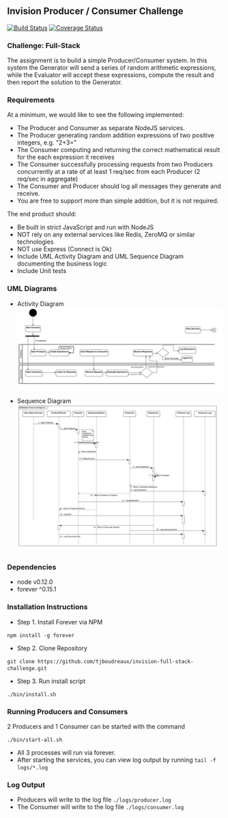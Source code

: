 ## Invision Producer / Consumer Challenge

[![Build Status](https://travis-ci.org/tjboudreaux/invision-full-stack-challenge.svg)](https://travis-ci.org/tjboudreaux/invision-full-stack-challenge)
[![Coverage Status](https://coveralls.io/repos/tjboudreaux/invision-full-stack-challenge/badge.svg?branch=master&service=github)](https://coveralls.io/github/tjboudreaux/invision-full-stack-challenge?branch=master)


### Challenge: Full-Stack

The assignment is to build a simple Producer/Consumer system. In this system the Generator will send a series of random arithmetic expressions, while the Evaluator will accept these expressions, compute the result and then report the solution to the Generator.

### Requirements

At a minimum, we would like to see the following implemented:

* The Producer and Consumer as separate NodeJS services.
* The Producer generating random addition expressions of two positive integers, e.g. "2+3="
* The Consumer computing and returning the correct mathematical result for the each expression it receives
* The Consumer successfully processing requests from two Producers concurrently at a rate of at least 1 req/sec from each Producer (2 req/sec in aggregate)
* The Consumer and Producer should log all messages they generate and receive.
* You are free to support more than simple addition, but it is not required.

The end product should:

* Be built in strict JavaScript and run with NodeJS
* NOT rely on any external services like Redis, ZeroMQ or similar technologies
* NOT use Express (Connect is Ok)
* Include UML Activity Diagram and UML Sequence Diagram documenting the business logic
* Include Unit tests

### UML Diagrams

* Activity Diagram 
![Activity Diagram](docs/ActivityDiagram.png)

* Sequence Diagram 
![Sequence Diagram](docs/SequenceDiagram.png)

### Dependencies

* node v0.12.0
* forever ^0.15.1

### Installation Instructions

* Step 1. Install Forever via NPM
```
npm install -g forever
```

* Step 2. Clone Repository
```
git clone https://github.com/tjboudreaux/invision-full-stack-challenge.git
```

* Step 3. Run install script
```
./bin/install.sh
```

### Running Producers and Consumers

2 Producers and 1 Consumer can be started with the command  

```
./bin/start-all.sh
```

* All 3 processes will run via forever.
* After starting the services, you can view log output by running `tail -f logs/*.log`  

### Log Output

* Producers will write to the log file `./logs/producer.log`
* The Consumer will write to the log file `./logs/consumer.log`


